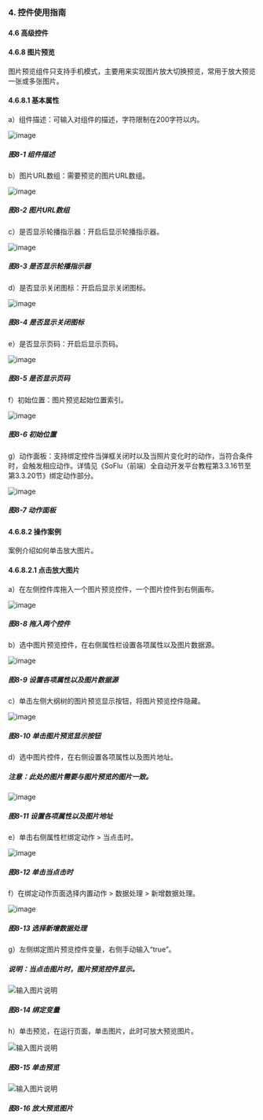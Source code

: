 ### 4. 控件使用指南

#### 4.6 高级控件

#### 4.6.8 图片预览

图片预览组件只支持手机模式，主要用来实现图片放大切换预览，常用于放大预览一张或多张图片。

#### 4.6.8.1 基本属性

a）组件描述：可输入对组件的描述，字符限制在200字符以内。

![image](https://user-images.githubusercontent.com/79617492/226308380-e73c561b-e20b-485a-9443-06857f35bacd.png)

##### 图8-1 组件描述

b）图片URL数组：需要预览的图片URL数组。

![image](https://user-images.githubusercontent.com/79617492/226308412-5caada36-12d3-41f5-9067-214d7caf11f5.png)

##### 图8-2 图片URL数组

c）是否显示轮播指示器：开启后显示轮播指示器。

![image](https://user-images.githubusercontent.com/79617492/226308455-95724670-630a-44e1-88de-94b9458f6a73.png)

##### 图8-3 是否显示轮播指示器

d）是否显示关闭图标：开启后显示关闭图标。

![image](https://user-images.githubusercontent.com/79617492/226308532-c665c362-647e-429f-bb51-1c161055ce50.png)

##### 图8-4 是否显示关闭图标

e）是否显示页码：开启后显示页码。

![image](https://user-images.githubusercontent.com/79617492/226308591-70b57038-a631-42ab-9041-95e7526cba29.png)

##### 图8-5 是否显示页码

f）初始位置：图片预览起始位置索引。

![image](https://user-images.githubusercontent.com/79617492/226308616-bb8428d4-c925-47ff-a217-58668499fd5c.png)

##### 图8-6 初始位置

g）动作面板：支持绑定控件当弹框关闭时以及当照片变化时的动作，当符合条件时，会触发相应动作。详情见《SoFlu（前端）全自动开发平台教程第3.3.16节至第3.3.20节》绑定动作部分。

![image](https://user-images.githubusercontent.com/79617492/226308639-e6a54cea-70f9-4f53-8066-b8294c30d20f.png)

##### 图8-7 动作面板

#### 4.6.8.2 操作案例

案例介绍如何单击放大图片。

#### 4.6.8.2.1 点击放大图片

a）在左侧控件库拖入一个图片预览控件，一个图片控件到右侧画布。

![image](https://user-images.githubusercontent.com/79617492/226308906-3269d4ad-9c4c-4693-8082-ce49260927da.png)

##### 图8-8 拖入两个控件

b）选中图片预览控件，在右侧属性栏设置各项属性以及图片数据源。

![image](https://user-images.githubusercontent.com/79617492/226308929-dc06cb12-2130-4aa4-aa12-5383246a4243.png)

##### 图8-9 设置各项属性以及图片数据源

c）单击左侧大纲树的图片预览显示按钮，将图片预览控件隐藏。

![image](https://user-images.githubusercontent.com/79617492/226308960-743eb2ef-2fe2-425d-a323-792224bcaee7.png)

##### 图8-10 单击图片预览显示按钮

d）选中图片控件，在右侧设置各项属性以及图片地址。

##### 注意：此处的图片需要与图片预览的图片一致。

![image](https://user-images.githubusercontent.com/79617492/226309073-931cca3b-8d2b-414e-96ae-44661d0016fd.png)

##### 图8-11 设置各项属性以及图片地址

e）单击右侧属性栏绑定动作 > 当点击时。

![image](https://user-images.githubusercontent.com/79617492/226309093-6b3db877-7b78-4c4b-a6e4-cb27ce9aceeb.png)

##### 图8-12 单击当点击时

f）在绑定动作页面选择内置动作 > 数据处理 > 新增数据处理。

![image](https://user-images.githubusercontent.com/79617492/226309120-e969418a-3ddd-4bf6-bfca-878e99c599cf.png)

##### 图8-13 选择新增数据处理

g）左侧绑定图片预览控件变量，右侧手动输入“true”。

##### 说明：当点击图片时，图片预览控件显示。

![输入图片说明](../../../../images/%20SoFlu%EF%BC%88%E5%89%8D%E7%AB%AF%EF%BC%89%E5%85%A8%E8%87%AA%E5%8A%A8%E5%BC%80%E5%8F%91%E5%B9%B3%E5%8F%B0%E6%95%99%E7%A8%8B/1.%20%E6%9C%80%E6%96%B0%E7%89%88%E6%9C%AC%20-%20%E6%9B%B4%E6%96%B0%E6%97%A5%E6%9C%9F%20-%202023.01.10/4.%20%E6%8E%A7%E4%BB%B6%E4%BD%BF%E7%94%A8%E6%8C%87%E5%8D%97/6.%20%E9%AB%98%E7%BA%A7%E6%8E%A7%E4%BB%B6/8-14.png)

##### 图8-14 绑定变量

h）单击预览，在运行页面，单击图片，此时可放大预览图片。

![输入图片说明](../../../../images/%20SoFlu%EF%BC%88%E5%89%8D%E7%AB%AF%EF%BC%89%E5%85%A8%E8%87%AA%E5%8A%A8%E5%BC%80%E5%8F%91%E5%B9%B3%E5%8F%B0%E6%95%99%E7%A8%8B/1.%20%E6%9C%80%E6%96%B0%E7%89%88%E6%9C%AC%20-%20%E6%9B%B4%E6%96%B0%E6%97%A5%E6%9C%9F%20-%202023.01.10/4.%20%E6%8E%A7%E4%BB%B6%E4%BD%BF%E7%94%A8%E6%8C%87%E5%8D%97/6.%20%E9%AB%98%E7%BA%A7%E6%8E%A7%E4%BB%B6/8-15.png)

##### 图8-15 单击预览

![输入图片说明](../../../../images/%20SoFlu%EF%BC%88%E5%89%8D%E7%AB%AF%EF%BC%89%E5%85%A8%E8%87%AA%E5%8A%A8%E5%BC%80%E5%8F%91%E5%B9%B3%E5%8F%B0%E6%95%99%E7%A8%8B/1.%20%E6%9C%80%E6%96%B0%E7%89%88%E6%9C%AC%20-%20%E6%9B%B4%E6%96%B0%E6%97%A5%E6%9C%9F%20-%202023.01.10/4.%20%E6%8E%A7%E4%BB%B6%E4%BD%BF%E7%94%A8%E6%8C%87%E5%8D%97/6.%20%E9%AB%98%E7%BA%A7%E6%8E%A7%E4%BB%B6/8-16.png)

##### 图8-16 放大预览图片
